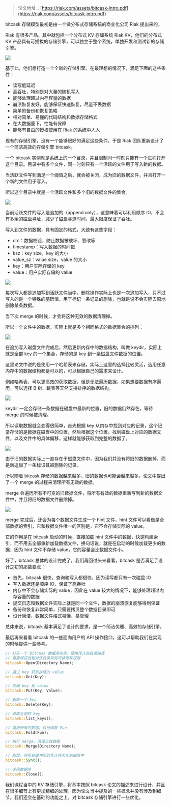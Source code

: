 >论文地址：[https://riak.com/assets/bitcask-intro.pdf](https://riak.com/assets/bitcask-intro.pdf)

bitcask 存储模型最初是由一个做分布式存储系统的商业化公司 Riak 提出来的。

Riak 有很多产品，其中就包括一个分布式 KV 存储系统 Riak KV，他们的分布式 KV 产品具有可插拔的存储引擎，可以独立于整个系统，单独开发和测试新的存储引擎。

![](RIAKKV.png)

基于此，他们想打造一个全新的存储引擎，在最理想的情况下，满足下面的这些条件：
- 读写低延迟
- 高吞吐，特别是对大量的随机写入
- 能够处理超过内存容量的数据
- 崩溃恢复友好，能够保证快速恢复，尽量不丢数据
- 简单的备份和恢复策略
- 相对简单、易懂的代码结构和数据存储格式
- 在大数据量下，性能有保障
- 能够有自由的授权使用在 Riak 的系统中人人

现有的存储引擎，没有一个能够很好的满足这些条件，于是 Riak 团队重新设计了一个简洁高效的存储引擎 bitcask。

一个 bitcask 实例就是系统上的一个目录，并且限制同一时刻只能有一个进程打开这个目录。目录中有多个文件，同一时刻只有一个活跃的文件用于写入新的数据。

当活跃文件写到满足一个阈值之后，就会被关闭，成为旧的数据文件，并且打开一个新的文件用于写入。

所以这个目录中就是一个活跃文件和多个旧的数据文件的集合。

![](datafile.png)

当前活跃文件的写入是追加的（append only），这意味着可以利用顺序 IO，不会有多余的磁盘寻址，减少了磁盘寻道时间，最大限度保证了吞吐。

写入到文件的数据，具有固定的格式，大致有这些字段：
- crc：数据校验，防止数据被破坏、篡改等
- timestamp：写入数据的时间戳
- ksz：key size，key 的大小
- value_sz：value size，value 的大小
- key：用户实际存储的 key
- value：用户实际存储的 value

![](Pasted%20image%2020230529160254.png)

每次写入都是追加写到活跃文件当中，删除操作实际上也是一次追加写入，只不过写入的是一个特殊的墓碑值，用于标记一条记录的删除，也就是说不会实际去原地删除某条数据。

当下次 merge 的时候，才会将这种无效的数据清理掉。

所以一个文件中的数据，实际上就是多个相同格式的数据集合的排列：

![](Pasted%20image%2020230529160322.png)

在追加写入磁盘文件完成后，然后更新内存中的数据结构，叫做 keydir，实际上就是全部 key 的一个集合，存储的是 key 到一条磁盘文件数据的位置。

这里论文中说的是使用一个哈希表来存储，实际上这里的选择比较灵活，选用任意内存中的数据结构都是可以的，可以根据自己的需求来设计。

例如哈希表，可以更高效的获取数据，但是无法遍历数据，如果想要数据有序遍历，可以选择 B 树、跳表等天然支持排序的数据结构。

![](Pasted%20image%2020230529160354.png)

keydir 一定会存储一条数据在磁盘中最新的位置，旧的数据仍然存在，等待 merge 的时候被清理。

所以读取数据就会变得很简单，首先根据 key 从内存中找到对应的记录，这个记录存储的是数据在磁盘中的位置，然后根据这个位置，找到磁盘上对应的数据文件，以及文件中的具体偏移，这样就能够获取到完整的数据了。

![](Pasted%20image%2020230529160436.png)

由于旧的数据实际上一直存在于磁盘文件中，因为我们并没有将旧的数据删掉，而是新追加了一条标识其被删除的记录。

所以随着 bitcask 存储的数据越来越多，旧的数据也可能会越来越多。论文中提出了一个 merge 的过程来清理所有无效的数据。

merge 会遍历所有不可变的旧数据文件，将所有有效的数据重新写到新的数据文件中，并且将旧的数据文件删除掉。

![](Pasted%20image%2020230529160506.png)

merge 完成后，还会为每个数据文件生成一个 hint 文件，hint 文件可以看做是全部数据的索引，它和数据文件唯一的区别是，它不会存储实际的 value。

它的作用是在 bitcask 启动的时候，直接加载 hint 文件中的数据，快速构建索引，而不用去全部重新加载数据文件，换句话说，就是在启动的时候加载更少的数据，因为 hint 文件不存储 value，它的容量会比数据文件小。

好了，bitcask 总体的设计完成了，我们再回过头来看看，bitcask 是否满足了设计之初的那些要点：
- 首先，bitcask 很快，查询和写入都很快，因为读写都只有一次磁盘 IO
- 写入数据还是顺序 IO，保证了高吞吐
- 内存中不会存储实际的 value，因此在 value 较大的情况下，能够处理超过内存容量的数据
- 提交日志和数据文件实际上就是同一个文件，数据的崩溃恢复能够得到保证
- 备份和恢复非常简单，只需要拷贝整个数据目录即可
- 设计简洁，数据文件格式易懂、易管理

总体来说，bitcask 基本满足了设计的要求，是一个简洁优雅、高效的存储引擎。

最后再来看看 bitcask 的一些面向用户的 API 操作接口，这可以帮助我们在实现的时候提供一些参考。

```Rust
// 打开一个 bitcask 数据库实例，使用传入的目录路径
// 需要保证进程对该目录具有可读可写权限
bitcask::Open(Directory Name);

// 通过 Key 获取存储的 value
bitcask::Get(Key);

// 存储 key 和 value
bitcask::Put(Key, Value);

// 删除一个 key
bitcask::Delete(Key);

// 获取全部的 key
bitcask::list_keys();

// 遍历所有的数据，执行函数 Fun
bitcask::Fold(Fun);

// 执行 merge，清理无效数据
bitcask::Merge(Directory Name);

// 刷盘，将所有缓冲区的写入持久化到磁盘中
bitcask::Sync();

// 关闭数据库
bitcask::Close();
```



我们课程当中的 KV 存储引擎，将基本按照 bitcask 论文的描述来进行设计，并且在很多细节上有更加精细的处理，因为论文当中提及的一些概念并没有涉及到细节。我们还会在基础的功能之上，对 bitcask 存储引擎进行一些优化。